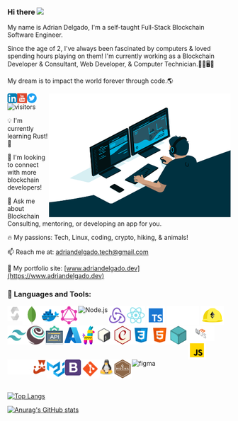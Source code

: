 ### Hi there <img src="https://media.giphy.com/media/hvRJCLFzcasrR4ia7z/giphy.gif" width="20px">

My name is Adrian Delgado, I'm a self-taught Full-Stack Blockchain Software Engineer.

Since the age of 2, I've always been fascinated by computers & loved spending hours playing on them! 
I'm currently working as a Blockchain Developer & Consultant, Web Developer, & Computer Technician.👨‍💻🖥️🔧 

My dream is to impact the world forever through code.🌎 

<img align="right" alt="GIF" src="./code.gif" width="410" height="280" />

<a href="https://www.linkedin.com/in/adriandelgado1/" target="_blank">
  <img src="./LinkedIn.png" align="left" alt="Adrian's LinkedIn" width="22px">
</a>
<a href="https://www.youtube.com/c/codeonblocks" target="_blank">
  <img src="./youtube.svg" align="left" alt="Adrian's YouTube" width="22px">
</a>
<a href="https://www.twitter.com/codeonblocks" target="_blank">
  <img src="./Twitter.png" align="left" alt="Adrian's Twitter" width="22px">
</a>


![visitors](https://page-views.glitch.me/badge?page_id=adriandelgg.visitor-badge)

💡 I'm currently learning Rust! 🦀

🤝 I'm looking to connect with more blockchain developers!

💬 Ask me about Blockchain Consulting, mentoring, or developing an app for you. 

🔥 My passions: Tech, Linux, coding, crypto, hiking, & animals!

📫 Reach me at: adriandelgado.tech@gmail.com

🎨 My portfolio site: [www.adriandelgado.dev](https://www.adriandelgado.dev)

<!-- 🏆 My proudest project: [https://nft-dex.vercel.app/](https://nft-dex.vercel.app/) -->
 
 
### 🔨 Languages and Tools:   

<img src="./solidity.svg" alt="Solidity" align="left" height='34px'/>
<img alt="React" height ="42px" src="./react.svg">
<img alt="TypeScript" height ="42px" src="./typescript.svg">
<img alt="Ethers.js" height ="42px" src="./ethers.svg">
<img alt="Hardhat" height ="42px" src="./hardhat.svg">
<img align="left" alt="MongoDB" height ="42px" src="./mongodb.svg">
<img align="left" alt="Docker" height ="42px" src="./docker.svg">
<img align="left" alt="GraphQL" height ="42px" src="./graphql.svg">
<img align="left" alt="Node.js" height ="42px" src="https://raw.githubusercontent.com/rahul-jha98/github_readme_icons/main/language_and_tools/square/node/node.svg">
<img align="left" alt="Redux" height ="42px" src="./redux.svg">
<img align="left" alt="Tailwind CSS" height ="42px" src="./tailwindcss.svg">
<img align="left" alt="Truffle" height ="42px" src="./truffle.svg">
<img align="left" alt="REST APIs" height ="42px" src="./api.svg">
<img align="left" alt="Azure" height ="42px" src="./azure.svg">
<img align="left" alt="Pinata" height ="42px" src="./pinata.svg">
<img align="left" alt="Bash" height ="42px" src="./bash.svg">
<img align="left" alt="Chai" height ="42px" src="./chai.svg">
<img align="left" alt="CSS3" height ="42px" src="./css.svg">
<img align="left" alt="HTML5" height ="42px" src="./html.svg">
<img align="left" alt="IPFS" height ="42px" src="./ipfs.svg">
<img src="./web3js.svg" alt="Web3.js" align="left" height='34px'/>
<img align="left" alt="JavaScript" height ="42px"  src="./javascript.svg">
<img src="./nextjs.png" alt="Next.js" align="left" height='34px'/>
<img src="./jest.svg" alt="Jest" align="left" height='34px'/>
<img align="left" alt="Material UI" height ="42px" src="./materialui.svg">
<img src="./bootstrap.png" alt="BootStrap" align="left" height='36px'/>
<img src="./git.svg" align="left" alt="git" height='42px'/>
<img src="./linux.svg" alt="Linux" align="left" height='36px'/>
<img src="./mochajs.svg" alt="Mocha" align="left" height='42px'/>
<img src="https://raw.githubusercontent.com/rahul-jha98/github_readme_icons/main/language_and_tools/square/figma/figma.svg" alt="figma" height='42px' align="left"/> 


<br>
<br>
<br>
<br>
<br>
<br>
<br>
<br>
<br>






[![Top Langs](https://github-readme-stats.vercel.app/api/top-langs/?username=adriandelgg&theme=tokyonight&layout=compact)](https://github.com/anuraghazra/github-readme-stats)

[![Anurag's GitHub stats](https://github-readme-stats.vercel.app/api?username=adriandelgg&count_private=true&show_icons=true&theme=tokyonight&include_all_commits=true&hide=prs,issues)](https://github.com/anuraghazra/github-readme-stats)
